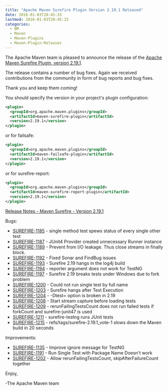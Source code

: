 ```yaml
---
title: "Apache Maven Surefire Plugin Version 2.19.1 Released"
date: 2016-01-03T20:45:33
lastmod: 2016-01-03T20:45:33
categories:
  - BM
  - Maven
  - Maven-Plugins
  - Maven-Plugin-Releases
---
```

The Apache Maven team is pleased to announce the release of the 
[Apache Maven Surefire Plugin, version 2.19.1](http://maven.apache.org/plugins/maven-surefire-plugin/).

The release contains a number of bug fixes.
Again we received contributions from the community in form of bug reports
and bug fixes.

Thank you and keep them coming!

You should specify the version in your project's plugin configuration:

```xml
<plugin>
  <groupId>org.apache.maven.plugins</groupId>
  <artifactId>maven-surefire-plugin</artifactId>
  <version>2.19.1</version>
</plugin>
```

or for failsafe:

```xml
<plugin>
  <groupId>org.apache.maven.plugins</groupId>
  <artifactId>maven-failsafe-plugin</artifactId>
  <version>2.19.1</version>
</plugin>
```

or for surefire-report:

```xml
<plugin>
  <groupId>org.apache.maven.plugins</groupId>
  <artifactId>maven-surefire-report-plugin</artifactId>
  <version>2.19.1</version>
</plugin>
```


<!-- more -->

[Release Notes - Maven Surefire - Version 2.19.1](https://issues.apache.org/jira/secure/ReleaseNote.jspa?projectId=12317927&amp;version=12333959)

Bugs:

 * [SUREFIRE-1185](https://issues.apache.org/jira/browse/SUREFIRE-1185) -  single method test spews status of every single other test
 * [SUREFIRE-1187](https://issues.apache.org/jira/browse/SUREFIRE-1187) -  JUnit4 Provider created unnecessary Runner instance
 * [SUREFIRE-1189](https://issues.apache.org/jira/browse/SUREFIRE-1189) -  Prevent from I/O leakage. Thus close streams in finally block.
 * [SUREFIRE-1192](https://issues.apache.org/jira/browse/SUREFIRE-1192) -  Fixed Sonar and FindBug issues
 * [SUREFIRE-1193](https://issues.apache.org/jira/browse/SUREFIRE-1193) -  Surefire 2.19 hangs in the log4j build
 * [SUREFIRE-1194](https://issues.apache.org/jira/browse/SUREFIRE-1194) -  reporter argument does not work for TestNG
 * [SUREFIRE-1197](https://issues.apache.org/jira/browse/SUREFIRE-1197) -  Surefire 2.19 breaks tests under Windows due to fork problem
 * [SUREFIRE-1200](https://issues.apache.org/jira/browse/SUREFIRE-1200) -  Could not run single test by full name
 * [SUREFIRE-1203](https://issues.apache.org/jira/browse/SUREFIRE-1203) -  Surefire hangs after Test Execution
 * [SUREFIRE-1204](https://issues.apache.org/jira/browse/SUREFIRE-1204) -  -Dtest= option is broken in 2.19
 * [SUREFIRE-1208](https://issues.apache.org/jira/browse/SUREFIRE-1208) -  Start stream capture before loading tests
 * [SUREFIRE-1209](https://issues.apache.org/jira/browse/SUREFIRE-1209) -  rerunFailingTestsCount does not run failed tests if forkCount and surefire-junit47 is used
 * [SUREFIRE-1211](https://issues.apache.org/jira/browse/SUREFIRE-1211) -  surefire-testng runs JUnit tests
 * [SUREFIRE-1215](https://issues.apache.org/jira/browse/SUREFIRE-1215) -  refs/tags/surefire-2.19.1_vote-1 slows down the Maven build in 20 seconds

Improvements:

 * [SUREFIRE-1135](https://issues.apache.org/jira/browse/SUREFIRE-1135) -  Improve ignore message for TestNG
 * [SUREFIRE-1191](https://issues.apache.org/jira/browse/SUREFIRE-1191) -  Run Single Test with Package Name Doesn't work
 * [SUREFIRE-1202](https://issues.apache.org/jira/browse/SUREFIRE-1202) -  Allow rerunFailingTestsCount, skipAfterFailureCount together

Enjoy,

-The Apache Maven team

